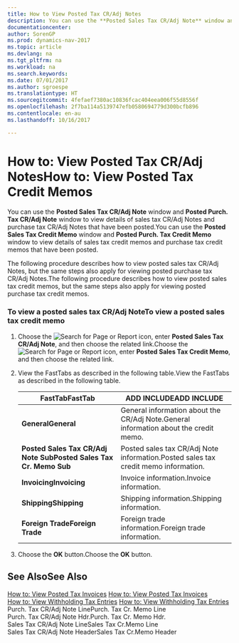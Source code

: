```yaml
---
title: How to View Posted Tax CR/Adj Notes
description: You can use the **Posted Sales Tax CR/Adj Note** window and **Posted Purch. Tax CR/Adj Note** window to view details of sales tax CR/Adj Notes and purchase tax CR/Adj Notes that have been posted.
documentationcenter: 
author: SorenGP
ms.prod: dynamics-nav-2017
ms.topic: article
ms.devlang: na
ms.tgt_pltfrm: na
ms.workload: na
ms.search.keywords: 
ms.date: 07/01/2017
ms.author: sgroespe
ms.translationtype: HT
ms.sourcegitcommit: 4fefaef7380ac10836fcac404eea006f55d8556f
ms.openlocfilehash: 2f7ba114a5139747efb0580694779d300bcfb896
ms.contentlocale: en-au
ms.lasthandoff: 10/16/2017

---
```

# <a name="how-to-view-posted-tax-credit-memos"></a><span data-ttu-id="89907-103">How to: View Posted Tax CR/Adj Notes</span><span class="sxs-lookup"><span data-stu-id="89907-103">How to: View Posted Tax Credit Memos</span></span>
<span data-ttu-id="89907-104">You can use the **Posted Sales Tax CR/Adj Note** window and **Posted Purch. Tax CR/Adj Note** window to view details of sales tax CR/Adj Notes and purchase tax CR/Adj Notes that have been posted.</span><span class="sxs-lookup"><span data-stu-id="89907-104">You can use the **Posted Sales Tax Credit Memo** window and **Posted Purch. Tax Credit Memo** window to view details of sales tax credit memos and purchase tax credit memos that have been posted.</span></span>  
  
 <span data-ttu-id="89907-105">The following procedure describes how to view posted sales tax CR/Adj Notes, but the same steps also apply for viewing posted purchase tax CR/Adj Notes.</span><span class="sxs-lookup"><span data-stu-id="89907-105">The following procedure describes how to view posted sales tax credit memos, but the same steps also apply for viewing posted purchase tax credit memos.</span></span>  
  
### <a name="to-view-a-posted-sales-tax-credit-memo"></a><span data-ttu-id="89907-106">To view a posted sales tax CR/Adj Note</span><span class="sxs-lookup"><span data-stu-id="89907-106">To view a posted sales tax credit memo</span></span>  
  
1.  <span data-ttu-id="89907-107">Choose the ![Search for Page or Report](media/ui-search/search_small.png "Search for Page or Report icon") icon, enter **Posted Sales Tax CR/Adj Note**, and then choose the related link.</span><span class="sxs-lookup"><span data-stu-id="89907-107">Choose the ![Search for Page or Report](media/ui-search/search_small.png "Search for Page or Report icon") icon, enter **Posted Sales Tax Credit Memo**, and then choose the related link.</span></span>  
  
2.  <span data-ttu-id="89907-108">View the FastTabs as described in the following table.</span><span class="sxs-lookup"><span data-stu-id="89907-108">View the FastTabs as described in the following table.</span></span>  
  
    |<span data-ttu-id="89907-109">FastTab</span><span class="sxs-lookup"><span data-stu-id="89907-109">FastTab</span></span>|<span data-ttu-id="89907-110">ADD INCLUDE<!--[!INCLUDE[bp_tabledescription](../../includes/bp_tabledescription_md.md)]--></span><span class="sxs-lookup"><span data-stu-id="89907-110">ADD INCLUDE<!--[!INCLUDE[bp_tabledescription](../../includes/bp_tabledescription_md.md)]--></span></span>|  
    |-------------|---------------------------------------|  
    |<span data-ttu-id="89907-111">**General**</span><span class="sxs-lookup"><span data-stu-id="89907-111">**General**</span></span>|<span data-ttu-id="89907-112">General information about the CR/Adj Note.</span><span class="sxs-lookup"><span data-stu-id="89907-112">General information about the credit memo.</span></span>|  
    |<span data-ttu-id="89907-113">**Posted Sales Tax CR/Adj Note Sub**</span><span class="sxs-lookup"><span data-stu-id="89907-113">**Posted Sales Tax Cr. Memo Sub**</span></span>|<span data-ttu-id="89907-114">Posted sales tax CR/Adj Note information.</span><span class="sxs-lookup"><span data-stu-id="89907-114">Posted sales tax credit memo information.</span></span>|  
    |<span data-ttu-id="89907-115">**Invoicing**</span><span class="sxs-lookup"><span data-stu-id="89907-115">**Invoicing**</span></span>|<span data-ttu-id="89907-116">Invoice information.</span><span class="sxs-lookup"><span data-stu-id="89907-116">Invoice information.</span></span>|  
    |<span data-ttu-id="89907-117">**Shipping**</span><span class="sxs-lookup"><span data-stu-id="89907-117">**Shipping**</span></span>|<span data-ttu-id="89907-118">Shipping information.</span><span class="sxs-lookup"><span data-stu-id="89907-118">Shipping information.</span></span>|  
    |<span data-ttu-id="89907-119">**Foreign Trade**</span><span class="sxs-lookup"><span data-stu-id="89907-119">**Foreign Trade**</span></span>|<span data-ttu-id="89907-120">Foreign trade information.</span><span class="sxs-lookup"><span data-stu-id="89907-120">Foreign trade information.</span></span>|  
  
3.  <span data-ttu-id="89907-121">Choose the **OK** button.</span><span class="sxs-lookup"><span data-stu-id="89907-121">Choose the **OK** button.</span></span>  
  
## <a name="see-also"></a><span data-ttu-id="89907-122">See Also</span><span class="sxs-lookup"><span data-stu-id="89907-122">See Also</span></span>  
 <span data-ttu-id="89907-123">[How to: View Posted Tax Invoices](how-to-view-posted-tax-invoices.md) </span><span class="sxs-lookup"><span data-stu-id="89907-123">[How to: View Posted Tax Invoices](how-to-view-posted-tax-invoices.md) </span></span>  
 <span data-ttu-id="89907-124">[How to: View Withholding Tax Entries](how-to-view-withholding-tax-entries.md) </span><span class="sxs-lookup"><span data-stu-id="89907-124">[How to: View Withholding Tax Entries](how-to-view-withholding-tax-entries.md) </span></span>  
 <span data-ttu-id="89907-125">Purch. Tax CR/Adj Note Line</span><span class="sxs-lookup"><span data-stu-id="89907-125">Purch. Tax Cr. Memo Line</span></span>   
 <span data-ttu-id="89907-126">Purch. Tax CR/Adj Note Hdr.</span><span class="sxs-lookup"><span data-stu-id="89907-126">Purch. Tax Cr. Memo Hdr.</span></span>   
 <span data-ttu-id="89907-127">Sales Tax CR/Adj Note Line</span><span class="sxs-lookup"><span data-stu-id="89907-127">Sales Tax Cr.Memo Line</span></span>   
 <span data-ttu-id="89907-128">Sales Tax CR/Adj Note Header</span><span class="sxs-lookup"><span data-stu-id="89907-128">Sales Tax Cr.Memo Header</span></span>
